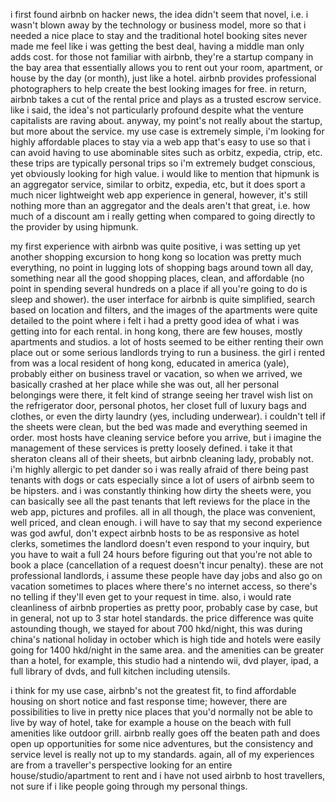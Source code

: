 i first found airbnb on hacker news, the idea didn't seem that novel, i.e. i
wasn't blown away by the technology or business model, more so that i needed
a nice place to stay and the traditional hotel booking sites never made me feel
like i was getting the best deal, having a middle man only adds cost.  for those
not familiar with airbnb, they're a startup company in the bay area that
essentially allows you to rent out your room, apartment, or house by the day
(or month), just like a hotel.  airbnb provides professional photographers
to help create the best looking images for free.  in return,
airbnb takes a cut of the rental price and plays as a trusted escrow service.
like i said, the idea's not particularly profound despite what the venture
capitalists are raving about.  anyway, my point's not really about the startup,
but more about the service.  my use case is extremely simple, i'm looking for
highly affordable places to stay via a web app that's easy to use so that i can
avoid having to use abominable sites such as orbitz, expedia, ctrip, etc.  these
trips are typically personal trips so i'm extremely budget conscious, yet
obviously looking for high value.  i would like to mention that hipmunk is
an aggregator service, similar to orbitz, expedia, etc, but it does sport
a much nicer lightweight web app experience in general, however, it's still
nothing more than an aggregator and the deals aren't that great, i.e. how
much of a discount am i really getting when compared to going directly to
the provider by using hipmunk.

my first experience with airbnb was quite positive, i was setting up yet
another shopping excursion to hong kong so location was pretty much everything,
no point in lugging lots of shopping bags around town all day, something near
all the good shopping places, clean, and affordable (no point in spending
several hundreds on a place if all you're going to do is sleep and shower).  the
user interface for airbnb is quite simplified, search based on location and
filters, and the images of the apartments were quite detailed to the point where
i felt i had a pretty good idea of what i was getting into for each rental.
in hong kong, there are few houses, mostly apartments and studios.  a lot of
hosts seemed to be either renting their own place out or some serious landlords
trying to run a business.  the girl i rented from was a local resident of hong
kong, educated in america (yale), probably either on business travel or
vacation, so when we arrived, we basically crashed at her place while she was
out, all her personal belongings were there, it felt kind of strange seeing
her travel wish list on the refrigerator door, personal photos, her closet
full of luxury bags and clothes, or even the dirty laundry (yes, including
underwear).  i couldn't tell if the sheets were clean, but the bed was made
and everything seemed in order.  most hosts have cleaning service before you
arrive, but i imagine the management of these services is pretty loosely
defined.  i take it that sheraton cleans all of their sheets, but airbnb
cleaning lady, probably not.  i'm highly allergic to pet dander so i was
really afraid of there being past tenants with dogs or cats especially since
a lot of users of airbnb seem to be hipsters.  and i was constantly thinking
how dirty the sheets were, you can basically see all the past tenants that left
reviews for the place in the web app, pictures and profiles.  all in all
though, the place was convenient, well priced, and clean enough.  i will have
to say that my second experience was god awful, don't expect airbnb hosts to be
as responsive as hotel clerks, sometimes the landlord doesn't even
respond to your inquiry, but you have to wait a full 24 hours before figuring
out that you're not able to book a place (cancellation of a request doesn't
incur penalty).  these are not professional landlords, i assume these people
have day jobs and also go on vacation sometimes to places where there's no
internet access, so there's no telling if they'll even get to your request
in time.  also, i would rate cleanliness of airbnb properties as pretty poor,
probably case by case, but in general, not up to 3 star hotel standards.  the
price difference was quite astounding though, we stayed for about 700 hkd/night,
this was during china's national holiday in october which is high tide and
hotels were easily going for 1400 hkd/night in the same area.  and the
amenities can be greater than a hotel, for example, this studio had a nintendo
wii, dvd player, ipad, a full library of dvds, and full kitchen including
utensils.

i think for my use case, airbnb's not the greatest fit, to find affordable
housing on short notice and fast response time; however, there are possibilities
to live in pretty nice places that you'd normally not be able to live by way
of hotel, take for example a house on the beach with full amenities like outdoor
grill.  airbnb really goes off the beaten path and does open up opportunities for
some nice adventures, but the consistency and service level is really not up
to my standards.  again, all of my experiences are from a traveller's perspective
looking for an entire house/studio/apartment to rent and i have not used
airbnb to host travellers, not sure if i like people going through my personal
things.

